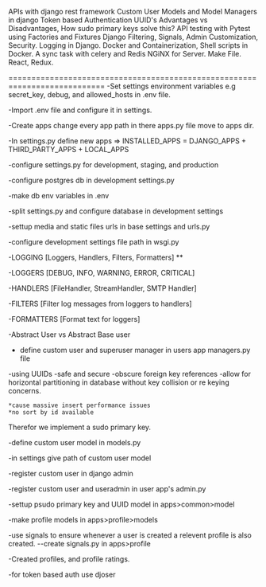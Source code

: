 APIs with django rest framework
Custom User Models and Model Managers in django
Token based Authentication
UUID's Advantages vs Disadvantages, How sudo primary keys solve this?
API testing with Pytest using Factories and Fixtures
Django Filtering, Signals, Admin Customization, Security.
Logging in Django.
Docker and Containerization, Shell scripts in Docker.
A sync task with celery and Redis
NGiNX for Server.
Make File.
React, Redux.


===========================================================================
-Set settings environment variables e.g secret_key, debug, and allowed_hosts in .env file.

-Import .env file and configure it in settings.

-Create apps change every app path in there apps.py file move to apps dir.

-In settings.py define new apps => INSTALLED_APPS = DJANGO_APPS + THIRD_PARTY_APPS + LOCAL_APPS

-configure settings.py for development, staging, and production

-configure postgres db in development settings.py

-make db env variables in .env

-split settings.py and configure database in development settings

-settup media and static files urls in base settings and urls.py

-configure development settings file path in wsgi.py

-LOGGING [Loggers, Handlers, Filters, Formatters] **

-LOGGERS [DEBUG, INFO, WARNING, ERROR, CRITICAL]

-HANDLERS [FileHandler, StreamHandler, SMTP Handler]

-FILTERS [Filter log messages from loggers to handlers]

-FORMATTERS [Format text for loggers]

-Abstract User vs Abstract Base user

- define custom user and superuser manager in users app managers.py file

-using UUIDs
    -safe and secure
    -obscure foreign key references
    -allow for horizontal partitioning in database without key collision or re keying concerns.

    *cause massive insert performance issues
    *no sort by id available

Therefor we implement a sudo primary key.

-define custom user model in models.py

-in settings give path of custom user model

-register custom user in django admin

-register custom user and useradmin in user app's admin.py

-settup psudo primary key and UUID model in apps>common>model

-make profile models in apps>profile>models

-use signals to ensure whenever a user is created a relevent profile is also created.
--create signals.py in apps>profile

-Created profiles, and profile ratings.

-for token based auth use djoser